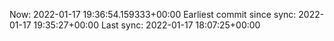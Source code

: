 Now: 2022-01-17 19:36:54.159333+00:00 Earliest commit since sync: 2022-01-17 19:35:27+00:00 Last sync: 2022-01-17 18:07:25+00:00
